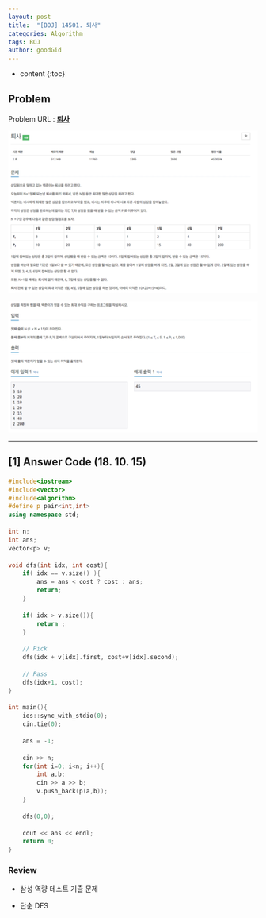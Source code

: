 ```yaml
---
layout: post
title:  "[BOJ] 14501. 퇴사"
categories: Algorithm
tags: BOJ 
author: goodGid
---
```

* content
{:toc}

## Problem

Problem URL : **[퇴사](https://www.acmicpc.net/problem/14501)**












![](/assets/img/algorithm/14501_1.png)

![](/assets/img/algorithm/14501_2.png)


---

## [1] Answer Code (18. 10. 15)

``` cpp
#include<iostream>
#include<vector>
#include<algorithm>
#define p pair<int,int>
using namespace std;

int n;
int ans;
vector<p> v;

void dfs(int idx, int cost){
    if( idx == v.size() ){
        ans = ans < cost ? cost : ans;
        return;
    }
    
    if( idx > v.size()){
        return ;
    }
    
    // Pick
    dfs(idx + v[idx].first, cost+v[idx].second);
    
    // Pass
    dfs(idx+1, cost);
}

int main(){
    ios::sync_with_stdio(0);
    cin.tie(0);
    
    ans = -1;

    cin >> n;
    for(int i=0; i<n; i++){
        int a,b;
        cin >> a >> b;
        v.push_back(p(a,b));
    }
    
    dfs(0,0);
        
    cout << ans << endl;
    return 0;
}
```

### Review

* 삼성 역량 테스트 기출 문제

* 단순 DFS